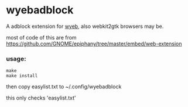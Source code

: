 # wyebadblock
A adblock extension for [wyeb](https://github.com/jun7/wyeb), also webkit2gtk browsers may be.

most of code of this are from https://github.com/GNOME/epiphany/tree/master/embed/web-extension


### usage:

    make
    make install

then
copy easylist.txt to ~/.config/wyebadblock

this only checks 'easylist.txt'

